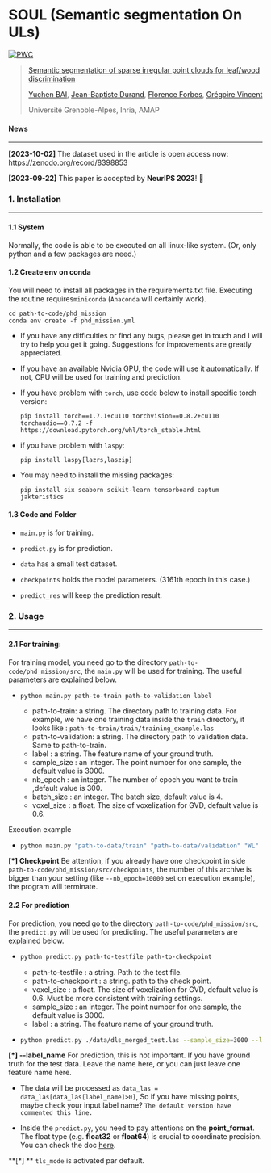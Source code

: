 # SOUL (Semantic segmentation On ULs)

[![PWC](https://img.shields.io/endpoint.svg?url=https://paperswithcode.com/badge/semantic-segmentation-of-sparse-irregular/lidar-semantic-segmentation-on-uls-labeled)](https://paperswithcode.com/sota/lidar-semantic-segmentation-on-uls-labeled?p=semantic-segmentation-of-sparse-irregular)

> [Semantic segmentation of sparse irregular point clouds for leaf/wood discrimination](https://neurips.cc/virtual/2023/poster/72647)
>
> [Yuchen BAI](https://na1an.github.io/), [Jean-Baptiste Durand](https://amap.cirad.fr/fr/edit-article.php?id=433), [Florence Forbes](https://mistis.inrialpes.fr/people/forbes/), [Grégoire Vincent](https://lab.ird.fr/personne/eHBCWllvN3FjJTJGQVNWTzhlRkdwZ2FoTDMlMkIlMkJRS3BCdUR1eDZjdGtwZzlqRSUzRA/show)
>
>  Université Grenoble-Alpes, Inria, AMAP



#### News

--------

**[2023-10-02]** The dataset used in the article is open access now: https://zenodo.org/record/8398853

**[2023-09-22]** This paper is accepted by **NeurIPS 2023**! :tada:



### 1. Installation

---------

#### 1.1 System

Normally, the code is able to be executed on all linux-like system. (Or, only python and a few packages are need.)

#### 1.2 Create env on conda

You will need to install all packages in the requirements.txt file.  Executing the routine requires```miniconda``` (```Anaconda``` will certainly work). 

```
cd path-to-code/phd_mission
conda env create -f phd_mission.yml
```

* If you have any difficulties or find any bugs, please get in touch and I will try to help you get it going. Suggestions for improvements are greatly appreciated.

* If you have an available Nvidia GPU, the code will use it automatically. If not, CPU will be used for training and prediction.

* If you have problem with ```torch```, use code below to install specific torch version:

  ```
  pip install torch==1.7.1+cu110 torchvision==0.8.2+cu110 torchaudio==0.7.2 -f https://download.pytorch.org/whl/torch_stable.html
  ```

* if you have problem with ```laspy```:

  ```
  pip install laspy[lazrs,laszip]
  ```

* You may need to install the missing packages:

  ```
  pip install six seaborn scikit-learn tensorboard captum jakteristics
  ```



#### 1.3 Code and Folder

* ```main.py``` is for training.

* ```predict.py``` is for prediction.

* ```data``` has a small test dataset.

* ```checkpoints``` holds the model parameters. (3161th epoch in this case.)

* ```predict_res``` will keep the prediction result.

  

### 2. Usage

---------------

#### 2.1 For training:

For training model, you need go to the directory ```path-to-code/phd_mission/src```, the ```main.py``` will be used for training. The useful parameters are explained below.

* ```
  python main.py path-to-train path-to-validation label
  ```

  * path-to-train: a string. The directory path to training data. For example, we have one training data inside the ```train``` directory, it looks like : ```path-to-train/train/training_example.las```
  * path-to-validation: a string. The directory path to validation data. Same to path-to-train.
  * label : a string. The feature name of your ground truth.
  * sample_size : an integer. The point number for one sample, the default value is 3000.
  * nb_epoch : an integer. The number of epoch you want to train ,default value is 300.
  * batch_size : an integer. The batch size, default value is 4.
  * voxel_size : a float. The size of voxelization for GVD, default value is 0.6.

Execution example

* ```sh
  python main.py "path-to-data/train" "path-to-data/validation" "WL" --sample_size=3000 --nb_epoch=10000 --batch_size=16 --voxel_size=0.6
  ```

**[*] Checkpoint** Be attention,  if you already have one checkpoint in side ```path-to-code/phd_mission/src/checkpoints```, the number of this archive is bigger than your setting (like ```--nb_epoch=10000``` set on execution example), the program will terminate. 



#### 2.2 For prediction

For prediction, you need go to the directory ```path-to-code/phd_mission/src```, the ```predict.py``` will be used for predicting. The useful parameters are explained below.

* ```sh
  python predict.py path-to-testfile path-to-checkpoint
  ```

  * path-to-testfile : a string. Path to the test file.
  * path-to-checkpoint : a string. path to the check point.
  * voxel_size : a float. The size of voxelization for GVD, default value is 0.6. Must be more consistent with training settings.
  * sample_size : an integer. The point number for one sample, the default value is 3000.
  * label : a string. The feature name of your ground truth.

* ```sh
  python predict.py ./data/dls_merged_test.las --sample_size=3000 --label_name="WL" checkpoints/checkpoint_epoch_003161.pth
  ```

**[*] --label_name** For prediction, this is not important. If you have ground truth for the test data. Leave the name here, or you can just leave one feature name here.

* The data will be processed as ```data_las = data_las[data_las[label_name]>0]```, So if you have missing points, maybe check your input label name? ```The default version have commented this line.```

* Inside the ```predict.py```, you need to pay attentions on the **point_format**. The float type (e.g. **float32** or **float64**) is crucial to coordinate precision. You can check the doc [here](https://laspy.readthedocs.io/en/latest/intro.html#point-format-6).

**[*] ** ```tls_mode``` is activated par default.

